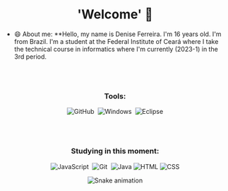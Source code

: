 <h1 align="center">'Welcome' 👋</h1>

- 😄 About me: **Hello, my name is Denise Ferreira. I'm 16 years old. I'm from Brazil. I'm a student at the Federal Institute of Ceará where I take the technical course in informatics where I'm currently (2023-1) in the 3rd period. 

<br></br>
  
<div align="center">
</a
</div>




  


 

### Tools:

<!-- ![Git](https://img.shields.io/badge/-Git-0D1117?style=for-the-badge&logo=git&labelColor=0D1117)&nbsp; -->
![GitHub](https://img.shields.io/badge/-GitHub-0D1117?style=for-the-badge&logo=github&labelColor=0D1117)&nbsp;
![Windows](https://img.shields.io/badge/-Windows-0D1117?style=for-the-badge&logo=windows&labelColor=0D1117)&nbsp;
![Eclipse](https://img.shields.io/badge/Eclipse-2C2255?style=for-the-badge&logo=eclipse&logoColor=white)



<br></br>
  
### Studying in this moment:
![JavaScript](https://img.shields.io/badge/-JavaScript-0D1117?style=for-the-badge&logo=javascript&labelColor=0D1117&textColor=0D1117)&nbsp;
![Git](https://img.shields.io/badge/-Git-0D1117?style=for-the-badge&logo=git&labelColor=0D1117)&nbsp;
![Java](https://img.shields.io/badge/Java-ED8B00?style=for-the-badge&logo=openjdk&logoColor=white)
![HTML](https://img.shields.io/badge/HTML-239120?style=for-the-badge&logo=html5&logoColor=white)
![CSS](https://img.shields.io/badge/CSS-239120?&style=for-the-badge&logo=css3&logoColor=white)
<div align="center">  
 
  ![Snake animation](https://github.com/LuigiGF/LuigiGF/blob/output/github-contribution-grid-snake.svg)

 

